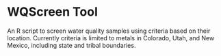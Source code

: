 # WQScreen Tool
An R script to screen water quality samples using criteria based on their location. Currently criteria is limited to metals in Colorado, Utah, and New Mexico, including state and tribal boundaries. 

